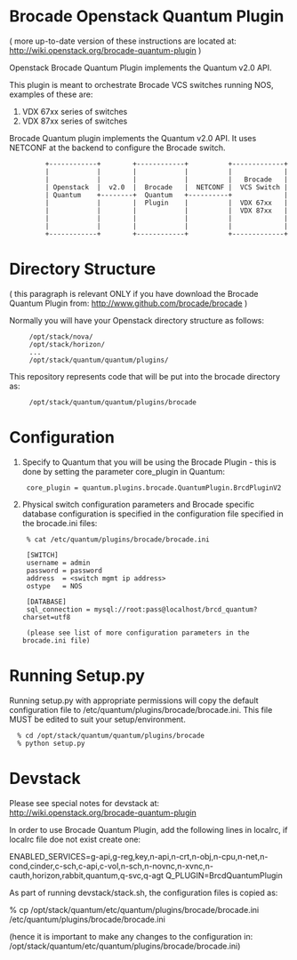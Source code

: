 Brocade Openstack Quantum Plugin
================================

( more up-to-date version of these instructions are located at:
  http://wiki.openstack.org/brocade-quantum-plugin
)



Openstack Brocade Quantum Plugin implements the Quantum v2.0 API.

This plugin is meant to orchestrate Brocade VCS switches running NOS, examples of these are:

   1. VDX 67xx series of switches
   2. VDX 87xx series of switches

Brocade Quantum plugin implements the Quantum v2.0 API. It uses NETCONF at the backend
to configure the Brocade switch.

             +------------+        +------------+          +-------------+
             |            |        |            |          |             |
             |            |        |            |          |   Brocade   |
             | Openstack  |  v2.0  |  Brocade   |  NETCONF |  VCS Switch |
             | Quantum    +--------+  Quantum   +----------+             |
             |            |        |  Plugin    |          |  VDX 67xx   |
             |            |        |            |          |  VDX 87xx   |
             |            |        |            |          |             |
             |            |        |            |          |             |
             +------------+        +------------+          +-------------+


Directory Structure
===================
( this paragraph is relevant ONLY if you have download the Brocade Quantum Plugin from:
  http://www.github.com/brocade/brocade
)

Normally you will have your Openstack directory structure as follows:

         /opt/stack/nova/
         /opt/stack/horizon/
         ...
         /opt/stack/quantum/quantum/plugins/

This repository represents code that will be put into the brocade directory as:

         /opt/stack/quantum/quantum/plugins/brocade


Configuration
=============

1. Specify to Quantum that you will be using the Brocade Plugin - this is done
by setting the parameter core_plugin in Quantum:

        core_plugin = quantum.plugins.brocade.QuantumPlugin.BrcdPluginV2


2. Physical switch configuration parameters and Brocade specific database configuration is specified in
the configuration file specified in the brocade.ini files:

        % cat /etc/quantum/plugins/brocade/brocade.ini
        
        [SWITCH]
        username = admin
        password = password
        address  = <switch mgmt ip address>
        ostype   = NOS
        
        [DATABASE]
        sql_connection = mysql://root:pass@localhost/brcd_quantum?charset=utf8
        
        (please see list of more configuration parameters in the brocade.ini file)

Running Setup.py
================

Running setup.py with appropriate permissions will copy the default configuration
file to /etc/quantum/plugins/brocade/brocade.ini. This file MUST be edited to
suit your setup/environment.

      % cd /opt/stack/quantum/quantum/plugins/brocade
      % python setup.py


Devstack
========

Please see special notes for devstack at:
http://wiki.openstack.org/brocade-quantum-plugin

In order to use Brocade Quantum Plugin, add the following lines in localrc, if localrc file doe
 not exist create one:

ENABLED_SERVICES=g-api,g-reg,key,n-api,n-crt,n-obj,n-cpu,n-net,n-cond,cinder,c-sch,c-api,c-vol,n-sch,n-novnc,n-xvnc,n-cauth,horizon,rabbit,quantum,q-svc,q-agt
Q_PLUGIN=BrcdQuantumPlugin

As part of running devstack/stack.sh, the configuration files is copied as:

  % cp /opt/stack/quantum/etc/quantum/plugins/brocade/brocade.ini /etc/quantum/plugins/brocade/brocade.ini

  (hence it is important to make any changes to the configuration in:
   /opt/stack/quantum/etc/quantum/plugins/brocade/brocade.ini)

